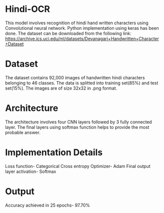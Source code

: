 # Hindi-OCR

This  model involves recognition of hindi hand written characters using Convolutional neural network. 
Python implementation using keras has been done. The dataset can be downloaded from the following link:
https://archive.ics.uci.edu/ml/datasets/Devanagari+Handwritten+Character+Dataset

# Dataset
The dataset contains 92,000 images of handwritten hindi characters belonging to 46 classes. The data is splitted into training set(85%) and test set(15%). The images are of size 32x32 in .png format.

# Architecture
The architecture involves four CNN layers followed by 3 fully connected layer. The final layers using softmax function helps to provide the most probable answer.

# Implementation Details
Loss function- Categorical Cross entropy
Optimizer- Adam
Final output layer activation- Softmax

# Output
Accuracy achieved in 25 epochs- 97.70%
